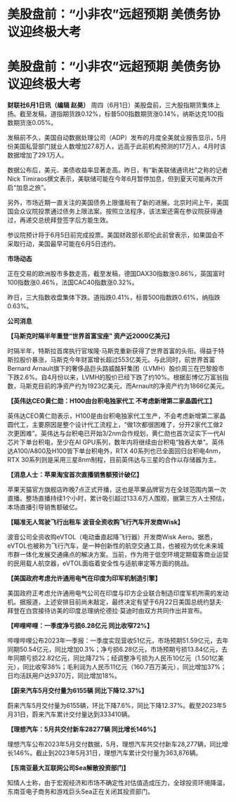 # 美股盘前：“小非农”远超预期 美债务协议迎终极大考

# 美股盘前：“小非农”远超预期 美债务协议迎终极大考

**财联社6月1日讯（编辑 赵昊）**
周四（6月1日）美股盘前，三大股指期货集体上扬。截至发稿，道指期货跌0.12%，标普500指数期货涨0.14%，纳斯达克100指数期货涨0.05%。

发稿前不久，美国自动数据处理公司（ADP）发布的月度全美就业报告显示，5月份美国私营部门就业人数增加27.8万人，远高于此前机构预测的17万人，4月时该数据增加了29.1万人。

数据公布后，美元、美债收益率显著走高。昨日，有“新美联储通讯社”之称的记者Nick
Timiraos撰文表示，美联储可能在今年6月暂停加息，但到夏天可能再次开启“加息之旅”。

另外，市场近期一直关注的美国债务上限僵局有了新的进展。北京时间上午，美国国会众议院投票通过债务上限法案。按照立法程序，该法案还需在参议院获得通过，再递交总统拜登签字后方能生效。

参议院预计将于6月5日前完成投票。美国财政部长耶伦此前曾表示，如果国会不采取行动，美国最早可能在6月5日违约。

**市场动态**

正在交易的欧洲股市多数走高，截至发稿，德国DAX30指数涨0.86%，英国富时100指数涨0.46%，法国CAC40指数涨0.32%。

昨日，三大指数收盘集体下跌。道指跌0.41%，标普500指数跌0.61%，纳指跌0.63%。

**公司消息**

**【马斯克时隔半年重登“世界首富宝座” 资产近2000亿美元】**

时隔半年，特斯拉首席执行官埃隆·马斯克重新获得了世界首富的头衔。得益于特斯拉股价暴涨，马斯克今年财富增长超过553亿美元。与此同时，前世界首富Bernard
Arnault旗下的奢侈品巨头路威酩轩集团（LVMH）股价周三在巴黎股市下跌2.6%。自4月份以来，LVMH的股价已经下跌了约10%。根据彭博亿万富翁指数，马斯克目前的净资产约为1923亿美元，而Arnault的净资产约为1866亿美元。

**【英伟达CEO黄仁勋：H100由台积电独家代工 不考虑新增第二家晶圆代工】**

英伟达CEO黄仁勋表示，H100是由台积电独家代工生产，不会考虑新增第二家晶圆代工，主要原因是整个设计代工流程上，“做1次都很困难了，分开2家代工做2次更困难”。英伟达与台积电已开始3/2nm合作规划，黄仁勋也首次证实下一代AI芯片下单台积电，至少在AI
GPU系列，数年内将继续由台积电“独吞大单”。英伟达A100/A800及H100皆下单台积电外，RTX 40系列也已全面回归台积电4nm，RTX
30系列则是采用三星8nm制程，目前英伟达与三星的合作以存储器为主。

**【消息人士：苹果淘宝首次直播销售额预计破亿】**

苹果天猫官方旗舰店昨晚7点正式开播，这也是苹果品牌官方在全球范围内第一次直播。整场直播持续1个小时，累计吸引超过133.6万人围观，据第三方人士预估，本场直播引导销售额破亿。

**【瞄准无人驾驶飞行出租车 波音全资收购飞行汽车开发商Wisk】**

波音公司全资收购eVTOL（电动垂直起降飞行器）开发商Wisk
Aero。据悉，eVTOL也被称为飞行汽车，是一种创新性的航空交通工具，也被视为优化未来城市群一体化发展交通痛点的解决方案。当前，作为用于低空环境定期载客商业运营的民用载人航空器，eVTOL面临着安全性与适航审定等方面的挑战。

**【美国政府考虑允许通用电气在印度为印军机制造引擎】**

美国政府正考虑允许通用电气公司在印度与印方企业联合制造印度军机所需的发动机。据报道，上述安排目前尚未敲定，最终决定有望于6月22日美国总统约瑟夫·拜登在白宫接待访美的印度总理纳伦德拉·莫迪时由双方共同作出并宣布。

**【哔哩哔哩：一季度净亏损6.28亿元 同比收窄72%】**

哔哩哔哩公布2023年一季报：一季度实现营收51亿元，市场预期51.59亿元，去年同期50.54亿元，同比增加0.3%；净亏损6.28亿元，市场预期亏损13.84亿元，去年同期亏损22.82亿元，同比降72%；经调整净亏损为人民币10亿元（1.501亿美元），同比收窄38%；毛利润为人民币11亿元（160.7百万美元），同比增加37%；日均活跃用户达9370万，同比增加18%。

**【蔚来汽车5月交付量为6155辆 同比下降12.37%】**

蔚来汽车5月交付量为6155辆，环比下降7.6%，同比下降12.37%。截至2023年5月31日，蔚来汽车累计交付量达到333410辆。

**【理想汽车：5月共交付新车28277辆 同比增长146%】**

理想汽车公布2023年5月交付数据，5月，理想汽车共交付新车28,277辆，同比增长146%。截止到2023年5月31日，理想汽车累计交付量为363,876辆。

**【东南亚最大互联网公司Sea解散投资部门】**

知情人士称，由于宏观经济和市场不确定性对估值造成压力，全球投资环境降温，东南亚电子商务和游戏巨头Sea正在关闭其投资部门。


